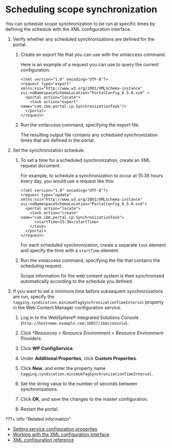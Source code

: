 # Scheduling scope synchronization

You can schedule scope synchronization to be run at specific times by defining the schedule with the XML configuration interface.

1.  Verify whether any scheduled synchronizations are defined for the portal.

    1.  Create an export file that you can use with the xmlaccess command.

        Here is an example of a request you can use to query the current configuration:

        ```
        <?xml version="1.0" encoding="UTF-8"?> 
        <request type="export" xmlns:xsi="http://www.w3.org/2001/XMLSchema-instance" xsi:noNamespaceSchemaLocation="PortalConfig_8.5.0.xsd" > 
          <portal action="locate"> 
            <task action="export" name="com.ibm.portal.cp.SynchronizationTask"/> 
          </portal> 
        </request>
        ```

    2.  Run the xmlaccess command, specifying the export file.

        The resulting output file contains any scheduled synchronization times that are defined in the portal.

2.  Set the synchronization schedule.

    1.  To set a time for a scheduled synchronization, create an XML request document.

        For example, to schedule a synchronization to occur at 15:36 hours every day, you would use a request like this:

        ```
        <?xml version="1.0" encoding="UTF-8"?> 
        <request type="update" xmlns:xsi="http://www.w3.org/2001/XMLSchema-instance" xsi:noNamespaceSchemaLocation="PortalConfig_8.5.0.xsd"> 
          <portal action="locate"> 
            <task action="create" name="com.ibm.portal.cp.SynchronizationTask"> 
              <startTime>15:36</startTime> 
            </task> 
          </portal> 
        </request>
        ```

        For each scheduled synchronization, create a separate `task` element and specify the time with a `startTime` element.

    2.  Run the xmlaccess command, specifying the file that contains the scheduling request.

        Scope information for the web content system is then synchronized automatically according to the schedule you defined.

3.  If you want to set a minimum time before subsequent synchronizations are run, specify the `tagging.syndication.minimumTagSynchronizationTimeInterval` property in the Web Content Manager configuration service.

    1.  Log in to the WebSphere® Integrated Solutions Console (`http://hostname.example.com:10027/ibm/console`).

    2.  Click **Resources > *Resource Environment > Resource Environment Providers**.

    3.  Click **WP ConfigService**.

    4.  Under **Additional Properties**, click **Custom Properties**.

    5.  Click **New**, and enter the property name `tagging.syndication.minimumTagSynchronizationTimeInterval`.

    6.  Set the string value to the number of seconds between synchronizations.

    7.  Click **OK**, and save the changes to the master configuration.

    8.  Restart the portal.



???+ info "Related information"  
  - [Setting service configuration properties](../../../../../../deploy_dx/manage/config_portal_behavior/service_config_properties/index.md)
  - [Working with the XML configuration interface](../../../../../../deploy_dx/manage/portal_admin_tools/xml_config_interface/working_xml_config_interface/index.md)
  - [XML configuration reference](../../../../../../deploy_dx/manage/portal_admin_tools/xml_config_interface/xml_config_ref/adxmlref.md)

